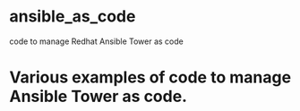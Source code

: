 # ansible_as_code
code to manage Redhat Ansible Tower as code

# Various examples of code to manage Ansible Tower as code.
